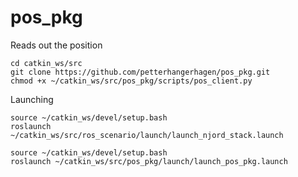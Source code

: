 # pos_pkg
Reads out the position

```
cd catkin_ws/src
git clone https://github.com/petterhangerhagen/pos_pkg.git
chmod +x ~/catkin_ws/src/pos_pkg/scripts/pos_client.py
```

Launching

```
source ~/catkin_ws/devel/setup.bash
roslaunch ~/catkin_ws/src/ros_scenario/launch/launch_njord_stack.launch
```

```
source ~/catkin_ws/devel/setup.bash
roslaunch ~/catkin_ws/src/pos_pkg/launch/launch_pos_pkg.launch
```

